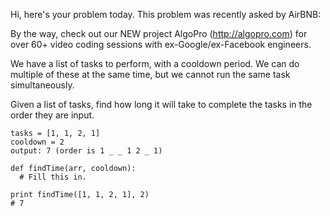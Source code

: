 Hi, here's your problem today. This problem was recently asked by AirBNB:

By the way, check out our NEW project AlgoPro (http://algopro.com) for over 60+ video coding sessions with ex-Google/ex-Facebook engineers.

We have a list of tasks to perform, with a cooldown period. We can do multiple of these at the same time, but we cannot run the same task simultaneously.

Given a list of tasks, find how long it will take to complete the tasks in the order they are input.
```
tasks = [1, 1, 2, 1]
cooldown = 2
output: 7 (order is 1 _ _ 1 2 _ 1)
```
```
def findTime(arr, cooldown):
  # Fill this in.

print findTime([1, 1, 2, 1], 2)
# 7
```
